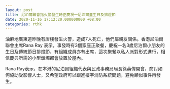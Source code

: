 ```yaml
---
layout: post
title: 尼泊爾聯會指火警發生時正慶祝一尼泊爾童生日及排燈節
date: 2020-11-16 17:12:20.000000000 +08:00
categories: rthk
---
```


油麻地廣東道昨晚有唐樓發生火警，造成7人死亡，他們屬親友關係。香港尼泊爾聯會主席Rana Ray 表示，事發時有3個家庭正聚餐，慶祝一名3歲尼泊爾小朋友的生日及傳統節日排燈節，有組織成員亦有出席，這次聚餐以私人派對形式進行，相信慶典所需的小型爉燭都會放置於屋內。

Rana Ray表示，在本港的尼泊爾組織代表與民政事務局局長徐英偉開會，商討如何協助受影響人士，又希望政府可以跟進樓宇消防系統問題，避免類似事件再發生。
